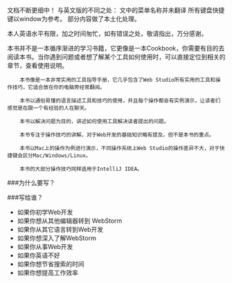 文档不断更细中！
与英文版的不同之处：
文中的菜单名称并未翻译
所有键盘快捷键以window为参考。
部分内容做了本土化处理。


本人英语水平有限，加之时间匆忙，如有错误之处，敬请指出，万分感谢。

本书并不是一本循序渐进的学习书籍，它更像是一本Cookbook，你需要有目的去阅读本书。当你遇到问题或者想了解某个工具如何使用时，可以直接定位到相关的章节，查看使用说明。
        
        本书像是一本非常实用的工具指导手册，它几乎包含了Web Studio所有实用的工具和操作技巧，它适合放在你的电脑旁经常翻阅。
        
        本书以通俗易懂的语言描述工具和技巧的使用，并且每个操作都会有实例演示，让读者们感觉是在跟一个有经验的人在聊天。
        
        本书以解决问题为目的，讲述如何使用工具解决读者提出的问题。
        
        本书专注于操作技巧的讲解，对于Web开发的基础知识略有提及，但不是本书的重点。
        
        本书以Mac上的操作为例进行演示，不同操作系统上Web Studio的操作差异不大，对于快捷键会区分Mac/Windows/Linux。
        
        本书的大部分操作技巧同样适用于IntelliJ IDEA。

###为什么要写？

###写给谁？
* 如果你初学Web开发
* 如果你想从其他编辑器转到 WebStorm
* 如果你从其它语言转到Web开发
* 如果你想深入了解WebStorm
* 如果你从事Web开发
* 如果你英语不好
* 如果你想节省搜索的时间
* 如果你想提高工作效率
